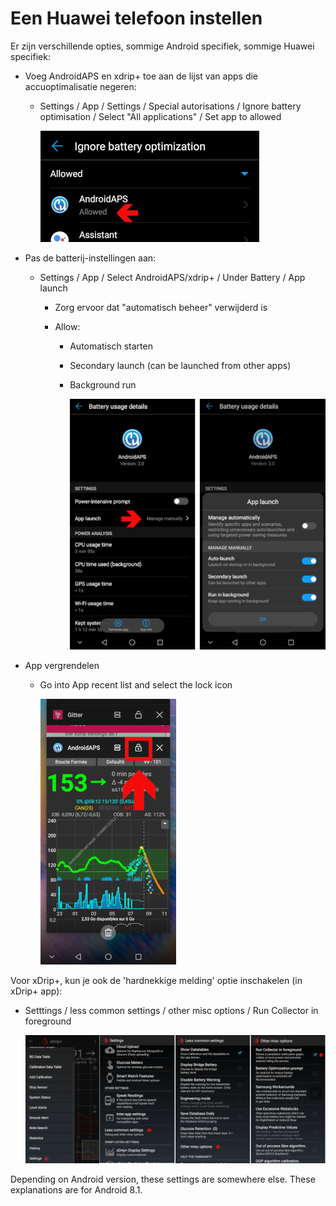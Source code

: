 # Een Huawei telefoon instellen

Er zijn verschillende opties, sommige Android specifiek, sommige Huawei specifiek:

* Voeg AndroidAPS en xdrip+ toe aan de lijst van apps die accuoptimalisatie negeren:
  
  * Settings / App / Settings / Special autorisations / Ignore battery optimisation / Select "All applications" / Set app to allowed
    
    ![Huawei - ignore battery optimization](../images/Huawei_BatteryOptimization.png)

* Pas de batterij-instellingen aan:
  
  * Settings / App / Select AndroidAPS/xdrip+ / Under Battery / App launch
    
    * Zorg ervoor dat "automatisch beheer" verwijderd is
    * Allow:
      
      * Automatisch starten
      * Secondary launch (can be launched from other apps)
      * Background run
        
        ![Huawei - battery options](../images/Huawei_BatteryOptions.png)

* App vergrendelen
  
  * Go into App recent list and select the lock icon
    
    ![Huawei - lock app](../images/Huawei_LockApp.png)

Voor xDrip+, kun je ook de 'hardnekkige melding' optie inschakelen (in xDrip+ app):

* Setttings / less common settings / other misc options / Run Collector in foreground
  
  ![xdrip+ settings - collector in foreground](../images/xdrip_collector_foreground.png)

Depending on Android version, these settings are somewhere else. These explanations are for Android 8.1.